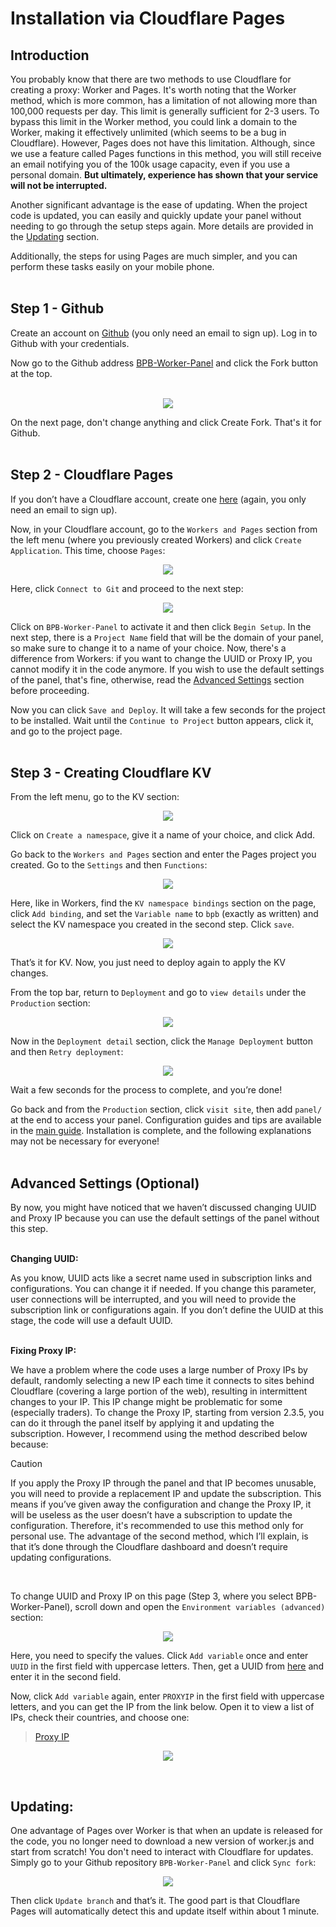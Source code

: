 # Installation via Cloudflare Pages

## Introduction
You probably know that there are two methods to use Cloudflare for creating a proxy: Worker and Pages. It's worth noting that the Worker method, which is more common, has a limitation of not allowing more than 100,000 requests per day. This limit is generally sufficient for 2-3 users. To bypass this limit in the Worker method, you could link a domain to the Worker, making it effectively unlimited (which seems to be a bug in Cloudflare). However, Pages does not have this limitation. Although, since we use a feature called Pages functions in this method, you will still receive an email notifying you of the 100k usage capacity, even if you use a personal domain. **But ultimately, experience has shown that your service will not be interrupted.**

Another significant advantage is the ease of updating. When the project code is updated, you can easily and quickly update your panel without needing to go through the setup steps again. More details are provided in the [Updating](#updating) section.

Additionally, the steps for using Pages are much simpler, and you can perform these tasks easily on your mobile phone.<br><br>

## Step 1 - Github
Create an account on [Github](https://github.com/signup) (you only need an email to sign up). Log in to Github with your credentials.

Now go to the Github address [BPB-Worker-Panel](https://github.com/bia-pain-bache/BPB-Worker-Panel) and click the Fork button at the top.
<br><br>
<p align="center">
  <img src="docs/assets/images/Fork_repo.jpg">
</p>

On the next page, don't change anything and click Create Fork. That's it for Github.
<br><br>

## Step 2 - Cloudflare Pages
If you don’t have a Cloudflare account, create one [here](https://dash.cloudflare.com/sign-up) (again, you only need an email to sign up).

Now, in your Cloudflare account, go to the `Workers and Pages` section from the left menu (where you previously created Workers) and click `Create Application`. This time, choose `Pages`:

<p align="center">
  <img src="docs/assets/images/Pages_application.jpg">
</p>

Here, click `Connect to Git` and proceed to the next step:

<p align="center">
  <img src="docs/assets/images/Connect_to_git.jpg">
</p>

Click on `BPB-Worker-Panel` to activate it and then click `Begin Setup`. In the next step, there is a `Project Name` field that will be the domain of your panel, so make sure to change it to a name of your choice. Now, there's a difference from Workers: if you want to change the UUID or Proxy IP, you cannot modify it in the code anymore. If you wish to use the default settings of the panel, that's fine, otherwise, read the [Advanced Settings](#advanced-settings-optional) section before proceeding.

Now you can click `Save and Deploy`. It will take a few seconds for the project to be installed. Wait until the `Continue to Project` button appears, click it, and go to the project page.
<br><br>

## Step 3 - Creating Cloudflare KV
From the left menu, go to the KV section:

<p align="center">
  <img src="docs/assets/images/Nav_dash_kv.jpg">
</p>

Click on `Create a namespace`, give it a name of your choice, and click Add.

Go back to the `Workers and Pages` section and enter the Pages project you created. Go to the `Settings` and then `Functions`:

<p align="center">
  <img src="docs/assets/images/Settings_functions.jpg">
</p>

Here, like in Workers, find the `KV namespace bindings` section on the page, click `Add binding`, and set the `Variable name` to `bpb` (exactly as written) and select the KV namespace you created in the second step. Click `save`.

<p align="center">
  <img src="docs/assets/images/Pages_bind_kv.jpg">
</p>

That’s it for KV. Now, you just need to deploy again to apply the KV changes.

From the top bar, return to `Deployment` and go to `view details` under the `Production` section:

<p align="center">
  <img src="docs/assets/images/Pages_production_details.jpg">
</p>

Now in the `Deployment detail` section, click the `Manage Deployment` button and then `Retry deployment`:

<p align="center">
  <img src="docs/assets/images/Pages_retry_deployment.jpg">
</p>

Wait a few seconds for the process to complete, and you’re done!

Go back and from the `Production` section, click `visit site`, then add `panel/` at the end to access your panel. Configuration guides and tips are available in the [main guide](configuration.md). Installation is complete, and the following explanations may not be necessary for everyone!
<br><br>

## Advanced Settings (Optional)
By now, you might have noticed that we haven’t discussed changing UUID and Proxy IP because you can use the default settings of the panel without this step.
<br><br>

**Changing UUID:**

As you know, UUID acts like a secret name used in subscription links and configurations. You can change it if needed. If you change this parameter, user connections will be interrupted, and you will need to provide the subscription link or configurations again. If you don’t define the UUID at this stage, the code will use a default UUID.
<br><br>

**Fixing Proxy IP:**

We have a problem where the code uses a large number of Proxy IPs by default, randomly selecting a new IP each time it connects to sites behind Cloudflare (covering a large portion of the web), resulting in intermittent changes to your IP. This IP change might be problematic for some (especially traders). To change the Proxy IP, starting from version 2.3.5, you can do it through the panel itself by applying it and updating the subscription. However, I recommend using the method described below because:

> [!CAUTION]
> If you apply the Proxy IP through the panel and that IP becomes unusable, you will need to provide a replacement IP and update the subscription. This means if you’ve given away the configuration and change the Proxy IP, it will be useless as the user doesn’t have a subscription to update the configuration. Therefore, it's recommended to use this method only for personal use. The advantage of the second method, which I’ll explain, is that it’s done through the Cloudflare dashboard and doesn’t require updating configurations.

<br>

To change UUID and Proxy IP on this page (Step 3, where you select BPB-Worker-Panel), scroll down and open the `Environment variables (advanced)` section:

<p align="center">
  <img src="docs/assets/images/Pages_env_vars.jpg">
</p>

Here, you need to specify the values. Click `Add variable` once and enter `UUID` in the first field with uppercase letters. Then, get a UUID from [here](https://www.uuidgenerator.net/) and enter it in the second field.

Now, click `Add variable` again, enter `PROXYIP` in the first field with uppercase letters, and you can get the IP from the link below. Open it to view a list of IPs, check their countries, and choose one:

>[Proxy IP](https://www.nslookup.io/domains/bpb.yousef.isegaro.com/dns-records/)

<p align="center">
  <img src="docs/assets/images/Proxy_ips.jpg">
</p>
<br>

## Updating:
One advantage of Pages over Worker is that when an update is released for the code, you no longer need to download a new version of worker.js and start from scratch! You don't need to interact with Cloudflare for updates. Simply go to your Github repository `BPB-Worker-Panel` and click `Sync fork`:

<p align="center">
  <img src="docs/assets/images/Sync_fork.jpg">
</p>

Then click `Update branch` and that’s it. The good part is that Cloudflare Pages will automatically detect this and update itself within about 1 minute.
